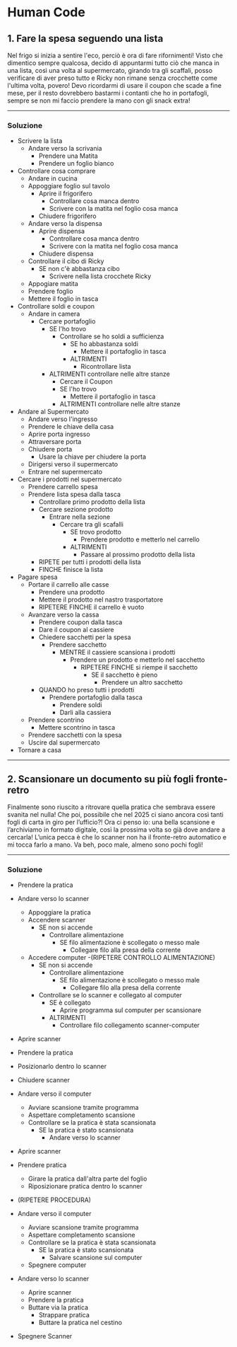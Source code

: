 # Human Code

## 1. Fare la spesa seguendo una lista

Nel frigo si inizia a sentire l'eco, perciò è ora di fare rifornimenti!
Visto che dimentico sempre qualcosa, decido di appuntarmi tutto ciò che manca in una lista, così una volta al supermercato, girando tra gli scaffali, posso verificare di aver preso tutto e Ricky non rimane senza crocchette come l'ultima volta, povero! Devo ricordarmi di usare il coupon che scade a fine mese, per il resto dovrebbero bastarmi i contanti che ho in portafogli, sempre se non mi faccio prendere la mano con gli snack extra!

---

### Soluzione

-   Scrivere la lista
    -   Andare verso la scrivania
        -   Prendere una Matita
        -   Prendere un foglio bianco
-   Controllare cosa comprare
    -   Andare in cucina
    -   Appoggiare foglio sul tavolo
        -   Aprire il frigorifero
            -   Controllare cosa manca dentro
            -   Scrivere con la matita nel foglio cosa manca
        -   Chiudere frigorifero
    -   Andare verso la dispensa
        -   Aprire dispensa
            -   Controllare cosa manca dentro
            -   Scrivere con la matita nel foglio cosa manca
        -   Chiudere dispensa
    -   Controllare il cibo di Ricky
        -   SE non c'è abbastanza cibo
            -   Scrivere nella lista crocchete Ricky
    -   Appogiare matita
    -   Prendere foglio
    -   Mettere il foglio in tasca
-   Controllare soldi e coupon
    -   Andare in camera
        -   Cercare portafoglio
            -   SE l'ho trovo
                -   Controllare se ho soldi a sufficienza
                    -   SE ho abbastanza soldi
                        -   Mettere il portafoglio in tasca
                    -   ALTRIMENTI
                        -   Ricontrollare lista
            -   ALTRIMENTI controllare nelle altre stanze
                -   Cercare il Coupon
                -   SE l'ho trovo
                    -   Mettere il portafoglio in tasca
                -   ALTRIMENTI controllare nelle altre stanze
-   Andare al Supermercato
    -   Andare verso l'ingresso
    -   Prendere le chiave della casa
    -   Aprire porta ingresso
    -   Attraversare porta
    -   Chiudere porta
        -   Usare la chiave per chiudere la porta
    -   Dirigersi verso il supermercato
    -   Entrare nel supermercato
-   Cercare i prodotti nel supermercato
    -   Prendere carrello spesa
    -   Prendere lista spesa dalla tasca
        -   Controllare primo prodotto della lista
        -   Cercare sezione prodotto
            -   Entrare nella sezione
                -   Cercare tra gli scafalli
                    -   SE trovo prodotto
                        -   Prendere prodotto e metterlo nel carrello
                    -   ALTRIMENTI
                        -   Passare al prossimo prodotto della lista
        -   RIPETE per tutti i prodotti della lista
        -   FINCHE finisce la lista
-   Pagare spesa
    -   Portare il carrello alle casse
        -   Prendere una prodotto
        -   Mettere il prodotto nel nastro trasportatore
        -   RIPETERE FINCHE il carrello è vuoto
    -   Avanzare verso la cassa
        -   Prendere coupon dalla tasca
        -   Dare il coupon al cassiere
        -   Chiedere sacchetti per la spesa
            -   Prendere sacchetto
                -   MENTRE il cassiere scansiona i prodotti
                    -   Prendere un prodotto e metterlo nel sacchetto
                        -   RIPETERE FINCHE si riempe il sacchetto
                            -   SE il sacchetto è pieno
                                -   Prendere un altro sacchetto
        -   QUANDO ho preso tutti i prodotti
            -   Prendere portafoglio dalla tasca
                -   Prendere soldi
                -   Darli alla cassiera
    -   Prendere scontrino
        -   Mettere scontrino in tasca
    -   Prendere sacchetti con la spesa
    -   Uscire dal supermercato
-   Tornare a casa

---

## 2. Scansionare un documento su più fogli fronte-retro

Finalmente sono riuscito a ritrovare quella pratica che sembrava essere svanita nel nulla! Che poi, possibile che nel 2025 ci siano ancora così tanti fogli di carta in giro per l’ufficio?! Ora ci penso io: una bella scansione e l’archiviamo in formato digitale, così la prossima volta so già dove andare a cercarla! L’unica pecca è che lo scanner non ha il fronte-retro automatico e mi tocca farlo a mano. Va beh, poco male, almeno sono pochi fogli!

---

### Soluzione

-   Prendere la pratica
-   Andare verso lo scanner
    -   Appoggiare la pratica
    -   Accendere scanner
        -   SE non si accende
            -   Controllare alimentazione
                -   SE filo alimentazione è scollegato o messo male
                    -   Collegare filo alla presa della corrente
    -   Accedere computer
        -(RIPETERE CONTROLLO ALIMENTAZIONE)
        -   SE non si accende
            -   Controllare alimentazione
                -   SE filo alimentazione è scollegato o messo male
                    -   Collegare filo alla presa della corrente
        -   Controllare se lo scanner e collegato al computer
            -   SE è collegato
                -   Aprire programma sul computer per scansionare
            -   ALTRIMENTI
                -   Controllare filo collegamento scanner-computer
-   Aprire scanner
-   Prendere la pratica

-   Posizionarlo dentro lo scanner

-   Chiudere scanner
-   Andare verso il computer
    -   Avviare scansione tramite programma
    -   Aspettare completamento scansione
    -   Controllare se la pratica è stata scansionata
        -   SE la pratica è stato scansionata
            -   Andare verso lo scanner
-   Aprire scanner
-   Prendere pratica
    -   Girare la pratica dall'altra parte del foglio
    -   Riposizionare pratica dentro lo scanner
-   (RIPETERE PROCEDURA)
-   Andare verso il computer
    -   Avviare scansione tramite programma
    -   Aspettare completamento scansione
    -   Controllare se la pratica è stata scansionata
        -   SE la pratica è stato scansionata
            -   Salvare scansione sul computer
    -   Spegnere computer
-   Andare verso lo scanner
    -   Aprire scanner
    -   Prendere la pratica
    -   Buttare via la pratica
        -   Strappare pratica
        -   Buttare la pratica nel cestino
-   Spegnere Scanner
